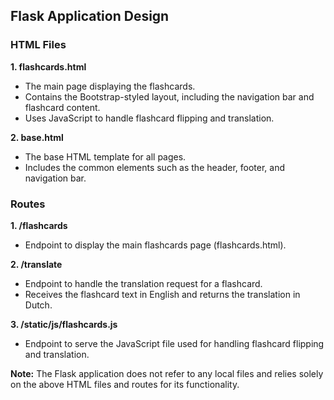 ## Flask Application Design

### HTML Files

**1. flashcards.html**
- The main page displaying the flashcards.
- Contains the Bootstrap-styled layout, including the navigation bar and flashcard content.
- Uses JavaScript to handle flashcard flipping and translation.

**2. base.html**
- The base HTML template for all pages.
- Includes the common elements such as the header, footer, and navigation bar.

### Routes

**1. /flashcards**
- Endpoint to display the main flashcards page (flashcards.html).

**2. /translate**
- Endpoint to handle the translation request for a flashcard.
- Receives the flashcard text in English and returns the translation in Dutch.

**3. /static/js/flashcards.js**
- Endpoint to serve the JavaScript file used for handling flashcard flipping and translation.

**Note:** The Flask application does not refer to any local files and relies solely on the above HTML files and routes for its functionality.